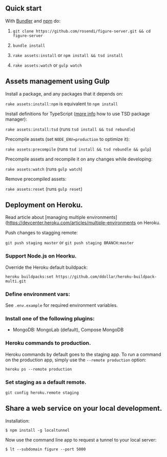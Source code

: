 ## Quick start

With [Bundler](http://bundler.io) and [npm](http://npmjs.org) do:

1. `git clone https://github.com/rosendi/figure-server.git && cd figure-server`

2. `bundle install`

3. `rake assets:install` or `npm install && tsd install`

4. `rake assets:watch` or `gulp watch`

## Assets management using Gulp

Install a package, and any packages that it depends on:

`rake assets:install:npm` is equivalent to `npm install`

Install definitions for TypeScript ([more info](https://github.com/DefinitelyTyped/tsd) how to use TSD package manager):

`rake assets:install:tsd` (runs `tsd install && tsd rebundle`)

Precompile assets (set `NODE_ENV=production` to optimize it):

`rake assets:precompile` (runs `tsd install && tsd rebundle && gulp`)

Precompile assets and recompile it on any changes while developing:

`rake assets:watch` (runs `gulp watch`)

Remove precompiled assets:

`rake assets:reset` (runs `gulp reset`)

## Deployment on Heroku.

Read article about [managing multiple environments](https://devcenter.heroku.com/articles/multiple-environments on Heroku.

Push changes to stagging remote:

`git push staging master` or `git push staging BRANCH:master`

### Support Node.js on Heorku.

Override the Heroku default buildpack:

`heroku buildpacks:set https://github.com/ddollar/heroku-buildpack-multi.git`

### Define environment vars:

See `.env.example` for required environment variables.

### Install one of the following plugins:

- MongoDB: MongoLab (default), Compose MongoDB

### Heroku commands to production.

Heroku commands by default goes to the staging app. To run a command on the production app, simply use the `--remote production` option:

`heroku ps --remote production`

### Set staging as a default remote.

`git config heroku.remote staging`

## Share a web service on your local development.

Installation:

`$ npm install -g localtunnel`

Now use the command line app to request a tunnel to your local server:

`$ lt --subdomain figure --port 5000`
